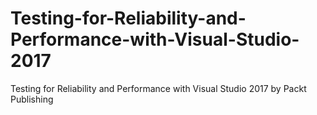 # Testing-for-Reliability-and-Performance-with-Visual-Studio-2017
Testing for Reliability and Performance with Visual Studio 2017 by Packt Publishing
